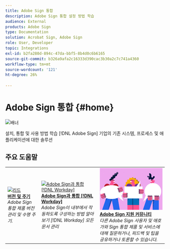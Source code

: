 ```yaml
---
title: Adobe Sign 통합
description: Adobe Sign 통합 설정 방법 학습
audience: External
products: Adobe Sign
type: Documentation
solution: Acrobat Sign, Adobe Sign
role: User, Developer
topic: Integrations
exl-id: b2fa280d-894c-47da-bbf5-8b4d0c6b6165
source-git-commit: b326a9afa2c16333d390cac3b30a2c7c741a4360
workflow-type: tm+mt
source-wordcount: '121'
ht-degree: 26%

---
```


# Adobe Sign 통합 {#home}

![배너](images/sign-banner.png)

설치, 통합 및 사용 방법 학습 [!DNL Adobe Sign] 기업의 기존 시스템, 프로세스 및 애플리케이션에 대한 솔루션

## 주요 도움말

<table style="table-layout:fixed">
<tr>
  <td>
    <a href="versions.md">
    <img alt="리드" src="images/versions.png"/>
    </a>
    <div>
    <a href="versions.md"><strong>버전 및 주기</strong></a>
    </div>
    <em>Adobe Sign 통합 제품 버전 관리 및 수명 주기.</em>
    <br>
  </td>
  <td>
    <a href="workday/tutorial-video.md">
    <img alt="Adobe Sign과 통합 [!DNL Workday]" src="images/wd-integration.png"/>
    </a>
    <div>
    <a href="workday/tutorial-video.md"><strong>Adobe Sign과 통합 [!DNL Workday]</strong></a>
    </div>
    <em>Adobe Sign이 내부에서 작동하도록 구성하는 방법 알아보기 [!DNL Workday] 모든 문서 관리</em>
  </td>
  <td>
    <a href="https://community.adobe.com/t5/adobe-sign/bd-p/adobe-sign?page=1&amp;amp;amp;sort=latest_replies&amp;amp;amp;filter=all">
    <img alt="Adobe Sign 지원 커뮤니티" src="images/sign-forum.png"/>
    </a>
    <div>
    <a href="https://community.adobe.com/t5/adobe-sign/bd-p/adobe-sign?page=1&amp;sort=latest_replies&amp;filter=all"><strong>Adobe Sign 지원 커뮤니티</strong></a>
    </div>
    <em>다른 Adobe Sign 사용자 및 애호가와 Sign 통합 제품 및 서비스에 대해 질문하거나, 피드백 및 팁을 공유하거나 토론할 수 있습니다.</em>
    <br>
  </td>
</tr>
</table>
